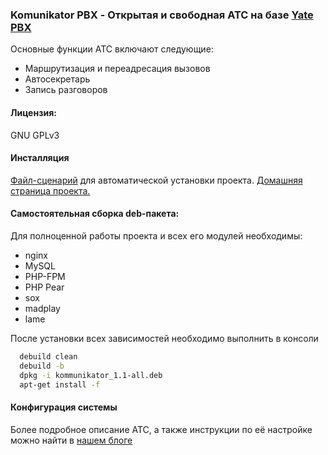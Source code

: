 ### Komunikator PBX - Открытая и свободная АТС на базе [Yate PBX](http://www.yate.ro/products.php)

Основные функции АТС включают следующие:
- Маршрутизация и переадресация вызовов
- Автосекретарь
- Запись разговоров

#### Лицензия: 
GNU GPLv3

#### Инсталляция
[Файл-сценарий](https://komunikator.ru/repos/IP-PBX.sh) для автоматической установки проекта.
[Домашняя страница проекта.](https://komunikator.ru/ip_ats)

#### Самостоятельная сборка deb-пакета:
Для полноценной работы проекта и всех его модулей необходимы:
- nginx
- MySQL
- PHP-FPM
- PHP Pear
- sox
- madplay
- lame

После установки всех зависимостей необходимо выполнить в консоли
```sh
  debuild clean
  debuild -b
  dpkg -i kommunikator_1.1-all.deb
  apt-get install -f
````

#### Конфигурация системы
Более подробное описание АТС, а также инструкции по её настройке можно найти в [нашем блоге](https://komunikator.ru/news/index.php?tags=%D0%BD%D0%B0%D1%81%D1%82%D1%80%D0%BE%D0%B9%D0%BA%D0%B0+Komunikator)
